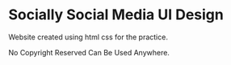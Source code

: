 # Socially Social Media UI Design

Website created using html css for the practice.

No Copyright Reserved Can Be Used Anywhere.
